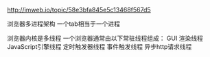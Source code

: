 http://imweb.io/topic/58e3bfa845e5c13468f567d5

浏览器多进程架构
一个tab相当于一个进程

浏览器内核是多线程
一个浏览器通常由以下常驻线程组成：
GUI 渲染线程
JavaScript引擎线程
定时触发器线程
事件触发线程
异步http请求线程